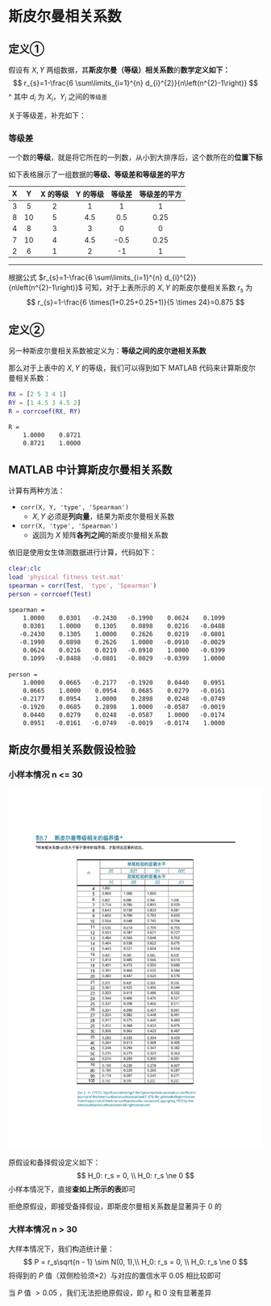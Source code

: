 # 斯皮尔曼相关系数

## 定义①

假设有 $X, Y$ 两组数据，其**斯皮尔曼（等级）相关系数**的**数学定义如下：**
$$
r_{s}=1-\frac{6 \sum\limits_{i=1}^{n} d_{i}^{2}}{n\left(n^{2}-1\right)}
$$
 ^ 其中 $d_i$ 为 $X_i，Y_i$  之间的`等级差`

关于等级差，补充如下：

### 等级差

一个数的**等级**，就是将它所在的一列数，从小到大排序后，这个数所在的**位置下标**

如下表格展示了一组数据的**等级、等级差和等级差的平方**

|  X   |  Y   | X 的等级 | Y 的等级 | 等级差 | 等级差的平方 |
| :--: | :--: | :------: | :------: | :----: | :----------: |
|  3   |  5   |    2     |    1     |   1    |      1       |
|  8   |  10  |    5     |   4.5    |  0.5   |     0.25     |
|  4   |  8   |    3     |    3     |   0    |      0       |
|  7   |  10  |    4     |   4.5    |  -0.5  |     0.25     |
|  2   |  6   |    1     |    2     |   -1   |      1       |

---

根据公式 $r_{s}=1-\frac{6 \sum\limits_{i=1}^{n} d_{i}^{2}}{n\left(n^{2}-1\right)}$ 可知，对于上表所示的 $X,Y$ 的斯皮尔曼相关系数 $r_s$ 为
$$
r_{s}=1-\frac{6 \times(1+0.25+0.25+1)}{5 \times 24}=0.875
$$

## 定义②

另一种斯皮尔曼相关系数被定义为：**等级之间的皮尔逊相关系数**

那么对于上表中的 $X,Y$ 的等级，我们可以得到如下 MATLAB 代码来计算斯皮尔曼相关系数：

```matlab
RX = [2 5 3 4 1]
RY = [1 4.5 3 4.5 2]
R = corrcoef(RX, RY)
```

```
R =
    1.0000    0.8721
    0.8721    1.0000
```

## MATLAB 中计算斯皮尔曼相关系数

计算有两种方法：

- `corr(X, Y, 'type', 'Spearman')`
  - $X, Y$ 必须是**列向量**，结果为斯皮尔曼相关系数
- `corr(X, 'type', 'Spearman')`
  - 返回为 $X$ 矩阵**各列之间**的斯皮尔曼相关系数

依旧是使用女生体测数据进行计算，代码如下：

```matlab
clear;clc
load 'physical fitness test.mat'
spearman = corr(Test, 'type', 'Spearman')
person = corrcoef(Test)
```

```
spearman =
    1.0000    0.0301   -0.2430   -0.1990    0.0624    0.1099
    0.0301    1.0000    0.1305    0.0898    0.0216   -0.0488
   -0.2430    0.1305    1.0000    0.2626    0.0219   -0.0801
   -0.1990    0.0898    0.2626    1.0000   -0.0910   -0.0029
    0.0624    0.0216    0.0219   -0.0910    1.0000   -0.0399
    0.1099   -0.0488   -0.0801   -0.0029   -0.0399    1.0000

person =
    1.0000    0.0665   -0.2177   -0.1920    0.0440    0.0951
    0.0665    1.0000    0.0954    0.0685    0.0279   -0.0161
   -0.2177    0.0954    1.0000    0.2898    0.0248   -0.0749
   -0.1920    0.0685    0.2898    1.0000   -0.0587   -0.0019
    0.0440    0.0279    0.0248   -0.0587    1.0000   -0.0174
    0.0951   -0.0161   -0.0749   -0.0019   -0.0174    1.0000
```

## 斯皮尔曼相关系数假设检验

### 小样本情况 n <= 30

![啊啊啊](5.5-斯皮尔曼相关系数.assets/啊啊啊.svg)

原假设和备择假设定义如下：
$$
H_0: r_s = 0, \\
H_0: r_s \ne 0
$$
小样本情况下，直接**查如上所示的表**即可

拒绝原假设，即接受备择假设，即斯皮尔曼相关系数是显著异于 $0$ 的

### 大样本情况 n > 30

大样本情况下，我们构造统计量：
$$
P = r_s\sqrt{n - 1} \sim N(0, 1),\\
H_0: r_s = 0, \\
H_0: r_s \ne 0
$$
将得到的 $P$ 值（双侧检验须$\times2$）与对应的置信水平 $0.05$ 相比较即可

当 $P$ 值 $> 0.05$ ，我们无法拒绝原假设，即 $r_s$ 和 $0$ 没有显著差异

